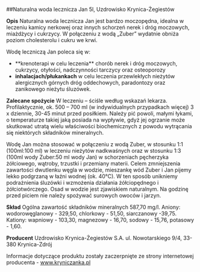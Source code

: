 ##Naturalna woda lecznicza Jan 5l, Uzdrowisko Krynica-Żegiestów

**Opis** Naturalna woda lecznicza Jan jest bardzo moczopędna, idealna w leczeniu kamicy nerkowej oraz innych schorzeń nerek i dróg moczowych, miażdżycy i cukrzycy. W połączeniu z wodą „Zuber” wydatnie obniża poziom cholesterolu i cukru we krwi.

Wodę leczniczą Jan poleca się w:
- \*\*krenoterapi w celu leczenia\*\* chorób nerek i dróg moczowych, cukrzycy, otyłości, nadczynności tarczycy oraz osteoporozy
- **inhalacjach/płukankach** w celu leczenia przewlekłych nieżytów alergicznych górnych dróg oddechowych, paradontozy oraz zanikowego nieżytu śluzówek. 

**Zalecane spożycie** W leczeniu – ściśle według wskazań lekarza. Profilaktycznie, ok. 500 – 700 ml (w indywidualnych przypadkach więcej) 3 x dziennie, 30-45 minut przed posiłkiem. Należy pić powoli, małymi łykami, o temperaturze takiej jaką posiada na wypływie, gdyż jej ogrzanie może skutkować utratą wielu właściwości biochemicznych z powodu wytrącania się niektórych składników mineralnych. 

Wodę Jan można stosować w połączeniu z wodą Zuber, w stosunku 1:1 (100ml:100 ml) w leczeniu nieżytów nadkwaśnych oraz w stosunku 1:3 (100ml wody Zuber:50 ml wody Jan) w schorzeniach pęcherzyka żółciowego, wątroby, trzustki i przemiany materii. Celem zmniejszenia zawartości dwutlenku węgla w wodzie, mieszankę wód Zuber i Jan pijemy lekko podgrzaną w łaźni wodnej (ok. 40°C). W ten sposób unikniemy podrażnienia śluzówki i wzmożenia działania żółciopędnego i żółciotwórczego. Osad w wodzie jest zjawiskiem naturalnym. Na godzinę przed piciem nie należy spożywać surowych owoców i jarzyn.

**Skład** Ogólna zawartość składników mineralnych 587,70 mg/l.
Aniony: wodorowęglanowy - 329,50, chlorkowy - 51,50, siarczanowy -39,75.
Kationy: wapniowy - 103,30, magnezowy - 16,70, sodowy - 15,76, potasowy - 1,60.

**Producent** Uzdrowisko Krynica-Żegiestów S.A.
ul. Nowotarskiego 9/4, 33-380 Krynica-Zdrój

Informacje dotyczące produktu zostały zaczerpnięte ze strony internetowej producenta - www.kryniczanka.pl